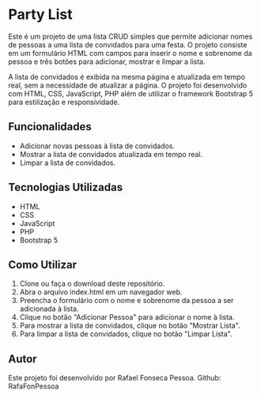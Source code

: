 # Party List

Este é um projeto de uma lista CRUD simples que permite adicionar nomes de pessoas a uma lista de convidados para uma festa. O projeto consiste em um formulário HTML com campos para inserir o nome e sobrenome da pessoa e três botões para adicionar, mostrar e limpar a lista.

A lista de convidados é exibida na mesma página e atualizada em tempo real, sem a necessidade de atualizar a página. O projeto foi desenvolvido com HTML, CSS, JavaScript, PHP além de utilizar o framework Bootstrap 5 para estilização e responsividade.

## Funcionalidades

- Adicionar novas pessoas à lista de convidados.
- Mostrar a lista de convidados atualizada em tempo real.
- Limpar a lista de convidados.

## Tecnologias Utilizadas

- HTML
- CSS
- JavaScript
- PHP
- Bootstrap 5

## Como Utilizar

1. Clone ou faça o download deste repositório.
2. Abra o arquivo index.html em um navegador web.
3. Preencha o formulário com o nome e sobrenome da pessoa a ser adicionada à lista.
4. Clique no botão "Adicionar Pessoa" para adicionar o nome à lista.
5. Para mostrar a lista de convidados, clique no botão "Mostrar Lista".
6. Para limpar a lista de convidados, clique no botão "Limpar Lista".

## Autor

Este projeto foi desenvolvido por Rafael Fonseca Pessoa. Github: RafaFonPessoa

